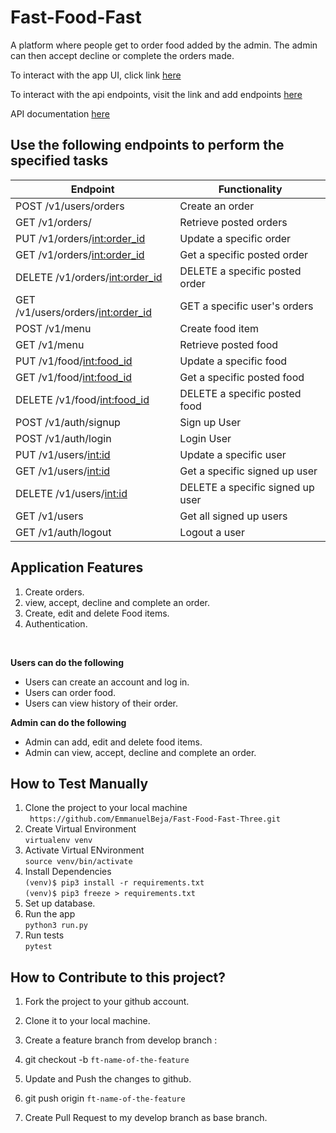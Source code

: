 # Fast-Food-Fast

  A platform where people get to order food added by the admin. The admin can then accept decline or complete the orders made.

  To interact with the app UI, click link
  [here](https://emmanuelbeja.github.io/Fast-Food-Fast/)<br>

  To interact with the api endpoints, visit the link and add endpoints [here](https://emmanuelbeja-fast-food-fast.herokuapp.com/)<br>

  API documentation [here](https://fastfoodfastchallenge3.docs.apiary.io)

  ## Use the following endpoints to perform the specified tasks

  | 	Endpoint                         | Functionality                                  |                  
  | ---------------------------------- | -----------------------------------------------|
  | POST /v1/users/orders              | Create an order                                |
  | GET /v1/orders/                    | Retrieve posted orders                         |
  | PUT /v1/orders/<int:order_id>      | Update a specific order                        |                         
  | GET /v1/orders/<int:order_id>      | Get a specific posted order                    |
  | DELETE /v1/orders/<int:order_id>   | DELETE a specific posted order                 |
  | GET /v1/users/orders/<int:order_id>| GET a specific user's orders                   |
  | POST /v1/menu                      | Create food item                               |
  | GET /v1/menu                       | Retrieve posted food                           |
  | PUT /v1/food/<int:food_id>         | Update a specific food                         |                         
  | GET /v1/food/<int:food_id>         | Get a specific posted food                     |
  | DELETE /v1/food/<int:food_id>      | DELETE a specific posted food                  |
  | POST /v1/auth/signup               | Sign up User                                   |
  | POST /v1/auth/login                | Login User                                     |
  | PUT /v1/users/<int:id>             | Update a specific user                         |                         
  | GET /v1/users/<int:id>             | Get a specific signed up user                  |
  | DELETE /v1/users/<int:id>          | DELETE a specific signed up user               |
  | GET /v1/users                      | Get all signed up users                        |
  | GET /v1/auth/logout                | Logout a user                                  |

  ## Application Features

  1. Create orders.
  2. view, accept, decline and complete an order.
  3. Create, edit and delete Food items.
  4. Authentication.
  <br>

  **Users can do the following**

  * Users can create an account and log in.
  * Users can order food.
  * Users can view history of their order.

  **Admin can do the following**
  * Admin can add, edit and delete food items.
  * Admin can view, accept, decline and complete an order.

  ## How to Test Manually
  1. Clone the project to your local machine <br>
  		` https://github.com/EmmanuelBeja/Fast-Food-Fast-Three.git`
  2. Create Virtual Environment <br>
  		`virtualenv venv`
  3. Activate Virtual ENvironment<br>
  		`source venv/bin/activate`
  4. Install Dependencies<br>
  		`(venv)$ pip3 install -r requirements.txt` <br>
  		`(venv)$ pip3 freeze > requirements.txt` <br>
  5. Set up database.    
  6. Run the app <br>
  		`python3 run.py`<br>
  7. Run tests <br>
  		`pytest`
  		<br>
  ## How to Contribute to this project?

  1. Fork the project to your github account.

  2. Clone it to your local machine.

  3. Create a feature branch from develop branch :

  4. git checkout -b `ft-name-of-the-feature`

  5. Update and Push the changes to github.

  6. git push origin `ft-name-of-the-feature`

  7. Create Pull Request to my develop branch as base branch.
